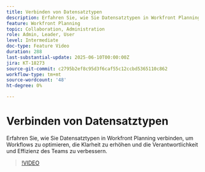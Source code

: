 ```yaml
---
title: Verbinden von Datensatztypen
description: Erfahren Sie, wie Sie Datensatztypen in Workfront Planning verbinden, um Workflows zu optimieren, die Klarheit zu erhöhen und die Verantwortlichkeit und Effizienz des Teams zu verbessern. ​
feature: Workfront Planning
topic: Collaboration, Administration
role: Admin, Leader, User
level: Intermediate
doc-type: Feature Video
duration: 288
last-substantial-update: 2025-06-10T00:00:00Z
jira: KT-18273
source-git-commit: c2795b2ef8c95d3f6caf55c12ccbd5365110c862
workflow-type: tm+mt
source-wordcount: '48'
ht-degree: 0%

---
```



# Verbinden von Datensatztypen

Erfahren Sie, wie Sie Datensatztypen in Workfront Planning verbinden, um Workflows zu optimieren, die Klarheit zu erhöhen und die Verantwortlichkeit und Effizienz des Teams zu verbessern. &#x200B;

>[!VIDEO](https://video.tv.adobe.com/v/3463807/?learn=on&enablevpops&captions=ger)

